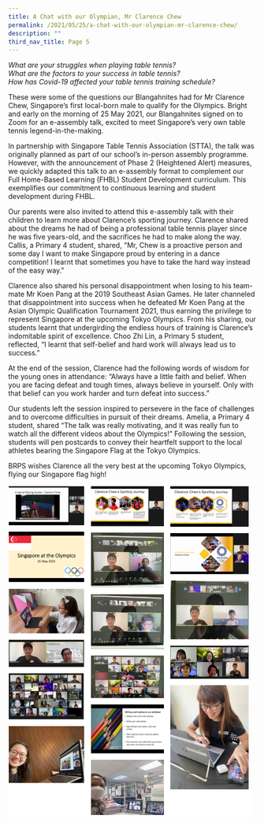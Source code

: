```yaml
---
title: A Chat with our Olympian, Mr Clarence Chew
permalink: /2021/05/25/a-chat-with-our-olympian-mr-clarence-chew/
description: ""
third_nav_title: Page 5
---
```

<p><em>What are your struggles when playing table tennis?<br /></em><em>What are the factors to your success in table tennis?<br /></em><em>How has Covid-19 affected your table tennis training schedule?</em></p>
<p>These were some of the questions our Blangahnites had for Mr Clarence Chew, Singapore&rsquo;s first local-born male to qualify for the Olympics. Bright and early on the morning of 25 May 2021, our Blangahnites signed on to Zoom for an e-assembly talk, excited to meet Singapore&rsquo;s very own table tennis legend-in-the-making.</p>
<p>In partnership with Singapore Table Tennis Association (STTA), the talk was originally planned as part of our school&rsquo;s in-person assembly programme. However, with the announcement of Phase 2 (Heightened Alert) measures, we quickly adapted this talk to an e-assembly format to complement our Full Home-Based Learning (FHBL) Student Development curriculum. This exemplifies our commitment to continuous learning and student development during FHBL.</p>
<p>Our parents were also invited to attend this e-assembly talk with their children to learn more about Clarence&rsquo;s sporting journey. Clarence shared about the dreams he had of being a professional table tennis player since he was five years-old, and the sacrifices he had to make along the way. Callis, a Primary 4 student, shared, "Mr, Chew is a proactive person and some day I want to make Singapore proud by entering in a dance competition! I learnt that sometimes you have to take the hard way instead of the easy way."</p>
<p>Clarence also shared his personal disappointment when losing to his team-mate Mr Koen Pang at the 2019 Southeast Asian Games. He later channeled that disappointment into success when he defeated Mr Koen Pang at the Asian Olympic Qualification Tournament 2021, thus earning the privilege to represent Singapore at the upcoming Tokyo Olympics. From his sharing, our students learnt that undergirding the endless hours of training is Clarence&rsquo;s indomitable spirit of excellence. Choo Zhi Lin, a Primary 5 student, reflected, &ldquo;I learnt that self-belief and hard work will always lead us to success.&rdquo;</p>
<p>At the end of the session, Clarence had the following words of wisdom for the young ones in attendance: &ldquo;Always have a little faith and belief. When you are facing defeat and tough times, always believe in yourself. Only with that belief can you work harder and turn defeat into success.&rdquo;</p>
<p>Our students left the session inspired to persevere in the face of challenges and to overcome difficulties in pursuit of their dreams. Amelia, a Primary 4 student, shared &ldquo;The talk was really motivating, and it was really fun to watch all the different videos about the Olympics!&rdquo; Following the session, students will pen postcards to convey their heartfelt support to the local athletes bearing the Singapore Flag at the Tokyo Olympics.</p>
<p>BRPS wishes Clarence all the very best at the upcoming Tokyo Olympics, flying our Singapore flag high!</p>
<img src="/images/mrclarence1.png">